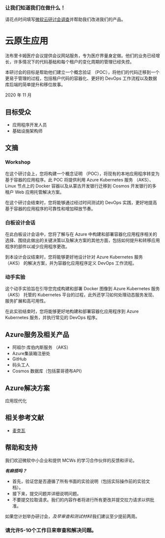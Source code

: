 ### 让我们知道我们在做什么！

请花点时间填写[微软云研讨会调查](https://forms.office.com/Pages/ResponsePage.aspx?id=v4j5cvGGr0GRqy180BHbRyEtIpX7sDdChuWsXhzKJXJUNjFBVkROWDhSSVdYT0dSRkY4UVFCVzZBVy4u)并帮助我们改进我们的产品。

# 云原生应用

法布里卡姆医疗会议提供会议网站服务，专为医疗界量身定做。他们的业务已经增长，许多情况下的代码基础和每个租户的变化周期的管理已经失控。

本研讨会的目标是帮助他们建立一个概念验证 （POC），将他们的代码迁移到一个更易于管理的过程，包括租户代码的容器化、更好的 DevOps 工作流程以及数据库后端的简单提升和移位故事。

2020 年 11 月

## 目标受众

-   应用程序开发人员
-   基础设施架构师

## 文摘

### Workshop

在这个研讨会上，您将构建一个概念证明 （POC），将现有的本地应用程序转变为基于容器的应用程序。此 POC 将提供利用 Azure Kubernetes 服务 （AKS）、Linux 节点上的 Docker 容器以及从蒙古开发银行迁移到 Cosmos 开发银行的多租户 Web 应用托管解决方案。

在这个研讨会结束时，您将能够通过经过时间测试的 DevOps 实践，更好地提高基于容器的应用程序的可靠性和增加释放节奏。

### 白板设计会话

在此白板设计会话中，您将了解与在 Azure 中构建和部署容器化应用程序相关的选择、围绕此做出的关键决策以及解决方案的其他方面，包括如何提升和转移应用程序的部件以减少应用程序更改。

到本设计会议结束时，您将能够更好地设计针对 Azure Kubernetes 服务 （AKS） 的解决方案，并为容器化应用程序定义 DevOps 工作流程。

### 动手实验

这个动手实验旨在引导您完成构建和部署 Docker 图像到 Azure Kubernetes 服务 （AKS） 托管的 Kubernetes 平台的过程，此外还学习如何处理动态服务发现、服务扩展和高可用性。

在此实验结束时，您将能够更好地构建和部署容器化应用程序到 Azure Kubernetes 服务，并执行常见的 DevOps 程序。

## Azure服务及相关产品

-   阿祖尔·库伯内斯服务 （AKS）
-   Azure集装箱注册处
-   GitHub
-   码头工人
-    Cosmos 数据库（包括蒙哥德布API）

## Azure解决方案

应用现代化

## 相关参考文献

-   [麦克瓦](https://github.com/Microsoft/MCW)

## 帮助和支持

我们欢迎微软中小企业和提供 MCWs 的学习合作伙伴的反馈和评论。

**_有麻烦吗？_**

-   首先，验证您是否遵循了所有书面的实验说明（包括实际操作前的实验文档）。
-   接下来，提交问题并详细说明问题。
-   不要提交拉取请求。我们的内容作者将进行所有更改并提交拉力请求以供批准。

如果您计划举办研讨会，_及早审查和测试材料_!我们建议至少提前两周。

### 请允许5-10个工作日来审查和解决问题。
